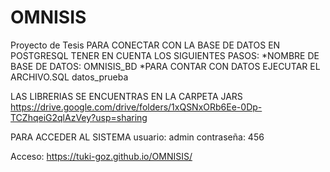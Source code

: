 # OMNISIS
Proyecto de Tesis
PARA CONECTAR CON LA BASE DE DATOS EN POSTGRESQL
TENER EN CUENTA LOS SIGUIENTES PASOS:
*NOMBRE DE BASE DE DATOS: 
	OMNISIS_BD
*PARA CONTAR CON DATOS EJECUTAR EL ARCHIVO.SQL
	datos_prueba

LAS LIBRERIAS SE ENCUENTRAS EN LA CARPETA JARS
https://drive.google.com/drive/folders/1xQSNxORb6Ee-0Dp-TCZhqeiG2qlAzVey?usp=sharing

PARA ACCEDER AL SISTEMA
	usuario: admin
	contraseña: 456
	
Acceso:
https://tuki-goz.github.io/OMNISIS/
